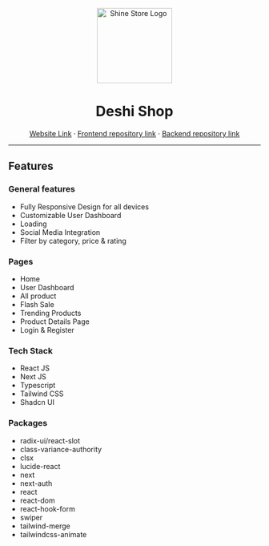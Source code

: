 <p align="center">
  <img src="src/app/favicon.ico" alt="Shine Store Logo" height="150dp">
</p>

<h1 align="center">Deshi Shop</h1>

<p align=center>
  <a href="https://shine-store.vercel.app">Website Link</a> ·
  <a href="https://github.com/junnunprodhan/deshi-shop-client-final">Frontend repository link</a> ·
  <a href="https://github.com/junnunprodhan/deshi-shop-server-final">Backend repository link</a>
</p>

---

## Features

### General features

- Fully Responsive Design for all devices
- Customizable User Dashboard
- Loading
- Social Media Integration
- Filter by category, price & rating

### Pages

- Home
- User Dashboard
- All product
- Flash Sale
- Trending Products
- Product Details Page
- Login & Register

### Tech Stack

- React JS
- Next JS
- Typescript
- Tailwind CSS
- Shadcn UI

### Packages

- radix-ui/react-slot
- class-variance-authority
- clsx
- lucide-react
- next
- next-auth
- react
- react-dom
- react-hook-form
- swiper
- tailwind-merge
- tailwindcss-animate
